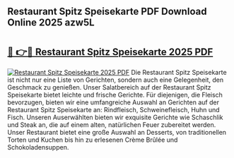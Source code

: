 ## Restaurant Spitz Speisekarte PDF Download Online 2025 azw5L

# <h2><a href="http://gc95w4.nevu.top/?p=Restaurant+Spitz+Speisekarte">🔗 👉🔴 Restaurant Spitz Speisekarte 2025 PDF</a></h2>

[![Restaurant Spitz Speisekarte 2025 PDF](https://i.imgur.com/dBaPXMq.png)](http://gc95w4.nevu.top/?p=Restaurant+Spitz+Speisekarte)
Die Restaurant Spitz Speisekarte ist nicht nur eine Liste von Gerichten, sondern auch eine Gelegenheit, den Geschmack zu genießen. Unser Salatbereich auf der Restaurant Spitz Speisekarte bietet leichte und frische Gerichte. Für diejenigen, die Fleisch bevorzugen, bieten wir eine umfangreiche Auswahl an Gerichten auf der Restaurant Spitz Speisekarte an: Rindfleisch, Schweinefleisch, Huhn und Fisch. Unseren Auserwählten bieten wir exquisite Gerichte wie Schaschlik und Steak an, die auf einem alten, natürlichen Feuer zubereitet werden. Unser Restaurant bietet eine große Auswahl an Desserts, von traditionellen Torten und Kuchen bis hin zu erlesenen Crème Brûlée und Schokoladensuppen.
